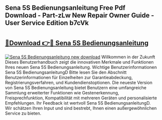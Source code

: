 ## Sena 5S Bedienungsanleitung Free Pdf Download - Part-zLw New Repair Owner Guide - User Service Edition b7cVk

# <h2><a href="http://df0r5k.blite.top/?on=Sena+5S+Bedienungsanleitung">🔗Download 👉🔴 Sena 5S Bedienungsanleitung</a></h2>

[![Sena 5S Bedienungsanleitung new download](https://i.imgur.com/lujVjoI.png)](http://df0r5k.blite.top/?on=Sena+5S+Bedienungsanleitung)
Willkommen in der Zukunft Dieses Benutzerhandbuch zeigt die innovativen Merkmale und Funktionen Ihres neuen Sena 5S Bedienungsanleitung. Wichtige Benutzerinformationen Sena 5S BedienungsanleitungD Bitte lesen Sie den Abschnitt Benutzerinformationen für Einzelheiten zur Garantieabdeckung, Registrierungsverfahren, und Kundendienstoptionen. Die neueste Version von Sena 5S Bedienungsanleitung bietet Benutzern eine umfangreiche Sammlung erweiterter Funktionen wie Gestenerkennung, Freisprechfunktion, Kompatibilität mit mehreren Geräten und personalisierte Empfehlungen. Ihr Feedback ist wertvoll Sena 5S BedienungsanleitungD. Wir schätzen Ihren Input und sind bestrebt, Ihnen einen außergewöhnlichen Service zu bieten.
